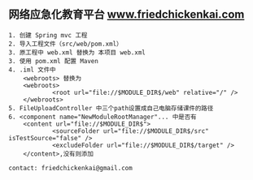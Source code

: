 网络应急化教育平台  www.friedchickenkai.com
----------------------------------------------------------------------------
	1. 创建 Spring mvc 工程
	2. 导入工程文件（src/web/pom.xml）
	3. 原工程中 web.xml 替换为 本项目 web.xml
	3. 使用 pom.xml 配置 Maven
	4. .iml 文件中 
  		<webroots> 替换为 
		<webroots>
    			<root url="file://$MODULE_DIR$/web" relative="/" />
		</webroots>
	5. FileUploadController 中三个path设置成自己电脑存储课件的路径
	6. <component name="NewModuleRootManager"... 中是否有
		<content url="file://$MODULE_DIR$">
      			<sourceFolder url="file://$MODULE_DIR$/src" isTestSource="false" />
      			<excludeFolder url="file://$MODULE_DIR$/target" />
    	</content>,没有则添加
	
	contact: friedchickenkai@gmail.com

	
